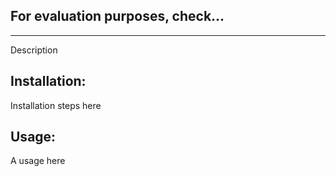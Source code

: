 ## For evaluation purposes, check...
---
Description


## Installation:

Installation steps here

## Usage:

A usage here